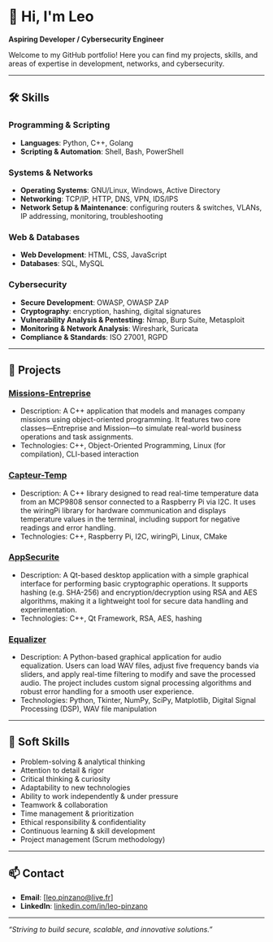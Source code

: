 # 👋 Hi, I'm Leo  
**Aspiring Developer / Cybersecurity Engineer**  

Welcome to my GitHub portfolio! Here you can find my projects, skills, and areas of expertise in development, networks, and cybersecurity.

---

## 🛠 Skills

### Programming & Scripting
- **Languages**: Python, C++, Golang  
- **Scripting & Automation**: Shell, Bash, PowerShell  

### Systems & Networks
- **Operating Systems**: GNU/Linux, Windows, Active Directory  
- **Networking**: TCP/IP, HTTP, DNS, VPN, IDS/IPS  
- **Network Setup & Maintenance**: configuring routers & switches, VLANs, IP addressing, monitoring, troubleshooting  

### Web & Databases
- **Web Development**: HTML, CSS, JavaScript  
- **Databases**: SQL, MySQL  

### Cybersecurity
- **Secure Development**: OWASP, OWASP ZAP  
- **Cryptography**: encryption, hashing, digital signatures 
- **Vulnerability Analysis & Pentesting**: Nmap, Burp Suite, Metasploit  
- **Monitoring & Network Analysis**: Wireshark, Suricata
- **Compliance & Standards**: ISO 27001, RGPD  

---

## 📂 Projects

### [Missions-Entreprise](https://github.com/LeoPinzano/Test)
- Description: A C++ application that models and manages company missions using object-oriented programming.
It features two core classes—Entreprise and Mission—to simulate real-world business operations and task assignments.
- Technologies: C++, Object-Oriented Programming, Linux (for compilation), CLI-based interaction  

### [Capteur-Temp](https://github.com/LeoPinzano/LibTemperature)
- Description: A C++ library designed to read real-time temperature data from an MCP9808 sensor connected to a Raspberry Pi via I2C.
It uses the wiringPi library for hardware communication and displays temperature values in the terminal,
including support for negative readings and error handling.
- Technologies: C++, Raspberry Pi, I2C, wiringPi, Linux, CMake

### [AppSecurite](https://github.com/LeoPinzano/appSecurite)
- Description: A Qt-based desktop application with a simple graphical interface for performing basic cryptographic operations.
It supports hashing (e.g. SHA-256) and encryption/decryption using RSA and AES algorithms,
making it a lightweight tool for secure data handling and experimentation. 
- Technologies: C++, Qt Framework, RSA, AES, hashing

### [Equalizer](https://github.com/LeoPinzano/InterfaceModificationSonore)
- Description: A Python-based graphical application for audio equalization.
Users can load WAV files, adjust five frequency bands via sliders, and apply real-time filtering to modify and save the processed audio.
The project includes custom signal processing algorithms and robust error handling for a smooth user experience.
- Technologies: Python, Tkinter, NumPy, SciPy, Matplotlib, Digital Signal Processing (DSP), WAV file manipulation

  

---

## 💼 Soft Skills
- Problem-solving & analytical thinking  
- Attention to detail & rigor  
- Critical thinking & curiosity  
- Adaptability to new technologies  
- Ability to work independently & under pressure  
- Teamwork & collaboration  
- Time management & prioritization  
- Ethical responsibility & confidentiality  
- Continuous learning & skill development  
- Project management (Scrum methodology)  

---

## 📫 Contact
- **Email**: [leo.pinzano@live.fr]  
- **LinkedIn**: [linkedin.com/in/leo-pinzano](https://www.linkedin.com/in/leo-pinzano-0a0085350)  

---

*“Striving to build secure, scalable, and innovative solutions.”*

<!--
**LeoPinzano/LeoPinzano** is a ✨ _special_ ✨ repository because its `README.md` (this file) appears on your GitHub profile.

Here are some ideas to get you started:

- 🔭 I’m currently working on ...
- 🌱 I’m currently learning ...
- 👯 I’m looking to collaborate on ...
- 🤔 I’m looking for help with ...
- 💬 Ask me about ...
- 📫 How to reach me: ...
- 😄 Pronouns: ...
- ⚡ Fun fact: ...
-->
